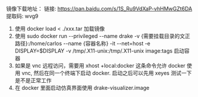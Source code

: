 镜像下载地址： 链接: https://pan.baidu.com/s/1S_Ru9VdXaP-vhHMwGZt6DA 提取码: wvg9 

1. 使用 docker load < ./xxx.tar 加载镜像
2. 使用  sudo docker run --privileged --name drake -v {需要挂载目录的文正路径}:/home/carlos --name {容器名称} -it --net=host -e DISPLAY=$DISPLAY -v /tmp/.X11-unix:/tmp/.X11-unix image:tags 启动容器
1. 如果是 vnc 远程访问，需要用  xhost +local:docker 这条命令允许 docker 使用 vnc, 然后在同一个终端下启动 docker. 启动之后可以先用 xeyes 测试一下是不是正常工作
2. 在 docker 里面启动仿真界面使用  drake-visualizer.image


